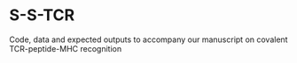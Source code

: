 # S-S-TCR
 Code, data and expected outputs to accompany our manuscript on covalent TCR-peptide-MHC recognition
